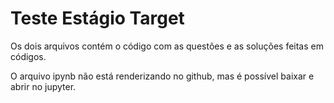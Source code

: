 # Teste Estágio Target

Os dois arquivos contém o código com as questões e as soluções feitas em códigos.

O arquivo ipynb não está renderizando no github, mas é possível baixar e abrir no jupyter.
